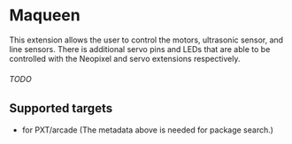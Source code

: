 # Maqueen

This extension allows the user to control the motors, ultrasonic sensor, and line sensors. There is additional servo pins and LEDs that are able to be controlled with the Neopixel and servo extensions respectively. 

###### TODO



## Supported targets

* for PXT/arcade
(The metadata above is needed for package search.)

